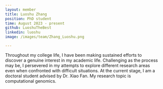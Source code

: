 ```yaml
---
layout: member
title: Luoshu Zhang
position: PhD student
time: August 2023 - present
github: LuoshuTheBest
linkedin: luoshu
image: /images/team/Zhang_Luoshu.png

---
```


Throughout my college life, I have been making sustained efforts to discover a genuine interest in my academic life. Challenging as the process may be, I persevered in my attempts to explore different research areas even when confronted with difficult situations. At the current stage, I am a doctoral student advised by Dr. Xiao Fan. My research topic is computational genomics.
